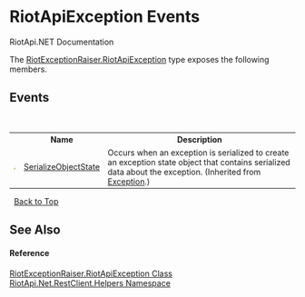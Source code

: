# RiotApiException Events
RiotApi.NET Documentation 

The <a href="b724087f-b7d3-e38c-794c-7c5bdb464434">RiotExceptionRaiser.RiotApiException</a> type exposes the following members.


## Events
&nbsp;<table><tr><th></th><th>Name</th><th>Description</th></tr><tr><td>![Protected event](media/protevent.gif "Protected event")</td><td><a href="http://msdn2.microsoft.com/en-us/library/ee332915" target="_blank">SerializeObjectState</a></td><td>
Occurs when an exception is serialized to create an exception state object that contains serialized data about the exception.
 (Inherited from <a href="http://msdn2.microsoft.com/en-us/library/c18k6c59" target="_blank">Exception</a>.)</td></tr></table>&nbsp;
<a href="#riotapiexception-events">Back to Top</a>

## See Also


#### Reference
<a href="b724087f-b7d3-e38c-794c-7c5bdb464434">RiotExceptionRaiser.RiotApiException Class</a><br /><a href="462957ad-7f36-13b9-0984-0a2de37ad030">RiotApi.Net.RestClient.Helpers Namespace</a><br />